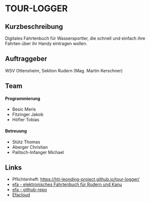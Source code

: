 # TOUR-LOGGER

## Kurzbeschreibung
Digitales Fahrtenbuch für Wassersportler, die schnell und einfach ihre Fahrten über ihr Handy
eintragen wollen.

## Auftraggeber
WSV Ottensheim, Sektion Rudern (Mag. Martin Kerschner)

## Team
#### Programmierung
+ Besic Meris
+ Fitzinger Jakob
+ Höfler Tobias

#### Betreuung
+ Stütz Thomas
+ Aberger Christian
+ Palitsch-Infanger Michael

## Links
- Pflichtenheft: https://htl-leonding-project.github.io/tour-logger/
- [efa - elektronisches Fahrtenbuch für Rudern und Kanu](http://efa.nmichael.de/efa.html.de)
- [efa - github-repo](https://github.com/nicmichael/efa)
- [Efacloud](https://www.efacloud.org/)